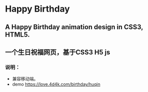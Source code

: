 # Happy Birthday

## A Happy Birthday animation design in CSS3, HTML5.
## 一个生日祝福网页，基于CSS3 H5 js 

### 说明：
 - 兼容移动端。
 - demo https://love.4d4k.com/birthday/huqin